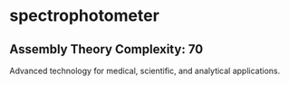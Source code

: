 # spectrophotometer

## Assembly Theory Complexity: 70
Advanced technology for medical, scientific, and analytical applications.
